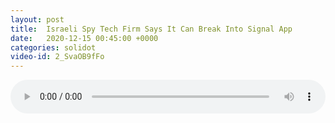 ```yaml
---
layout: post
title:  Israeli Spy Tech Firm Says It Can Break Into Signal App
date:   2020-12-15 00:45:00 +0000
categories: solidot
video-id: 2_SvaOB9fFo
---
```


<audio src="/assets/4440378c7da2d1c62aecf26f362a29ae.mp3" style="width: 100%;" controls></audio>

